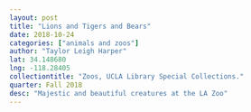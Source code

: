 ```yaml
---
layout: post
title: "Lions and Tigers and Bears"
date: 2018-10-24
categories: ["animals and zoos"]
author: "Taylor Leigh Harper"
lat: 34.148680
lng: -118.28405
collectiontitle: "Zoos, UCLA Library Special Collections."
quarter: Fall 2018
desc: "Majestic and beautiful creatures at the LA Zoo"
---
```

